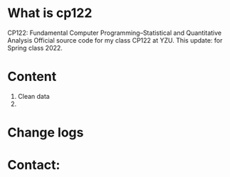 # What is cp122

CP122: Fundamental Computer Programming–Statistical and Quantitative Analysis​
Official source code for my class CP122 at YZU.
This update: for Spring class 2022.

# Content
1. Clean data
2. 

# Change logs

# Contact:
